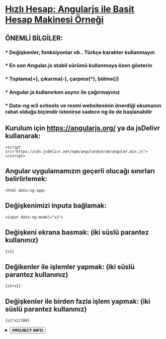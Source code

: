 # <a href="/docs/" target="_blank">Hızlı Hesap: Angularjs ile Basit Hesap Makinesi Örneği</a>
## ÖNEMLİ BİLGİLER:
### * Değişkenler, fonksiyonlar vb.. Türkçe karakter kullanmayın
### * En son Angular.js stabil sürümü kullanmaya özen gösterin
### * Toplama(+), çıkarma(-), çarpma(*), bölme(/)
### * Angular.js kullanırken async ile çağırmayınız
### * Data-ng w3 schools ve resmi websitesinin önerdiği okumanın rahat olduğu biçimdir istenirse sadece ng ile de başlanabilir
## Kurulum için <a href="https://angularjs.org/" target="_blank">https://angularjs.org/</a> ya da jsDelivr kullanarak:
```
<script src="https://cdn.jsdelivr.net/npm/angular@sürüm/angular.min.js"></script>
```
## Angular uygulamamızın geçerli olucağı sınırları belirlirlemek:
```
<html data-ng-app>
```
## Değişkenimizi inputa bağlamak:
```
<input data-ng-model="s1">
```
## Değişkeni ekrana basmak: (iki süslü parantez kullanınız)
```
{s1}
```
## Değikenler ile işlemler yapmak: (iki süslü parantez kullanınız)
```
{s1+s2}
```
## Değişkenler ile birden fazla işlem yapmak: (iki süslü parantez kullanınız)
```
{s1*s2/100}
```
<p>
  <details>
  <summary><button><strong>PROJECT INFO</strong></button></summary>
<p>
  <br>
  EXAMPLE FILE: <strong><a href="https://github.com/wstatic/hizli_hesap/blob/master/docs/index.html" target="_blank">https://github.com/wstatic/hizli_hesap/blob/master/docs/index.html</a></strong>
  <br>
  <br>
PROJECT WEB ADDRESS: <strong><a href="https://wstatic.github.io/hizli_hesap/" target="_blank">https://wstatic.github.io/hizli_hesap/</a></strong>
<br>
  <br>
PROJECT: <strong><a href="https://github.com/wstatic/hizli_hesap/" target="_blank">https://github.com/wstatic/hizli_hesap/</a></strong>
<br>
  <br>
  LICENSE NAME: <strong>MIT</strong>
<br>
  <br>
LICENSE: <strong><a href="https://github.com/wstatic/hizli_hesap/blob/master/LICENSE" target="_blank"> https://github.com/wstatic/hizli_hesap/blob/master/LICENSE</a></strong>
  <br>
  <br>
  SITE MAP: <strong><a href="https://github.com/wstatic/hizli_hesap/blob/master/docs/sitemap.xml" target="_blank">https://github.com/wstatic/hizli_hesap/blob/master/docs/sitemap.xml</a></strong>
    <br>
    <br>
      PROJECT THEME NAME: <strong>Cayman Theme</strong>
    <br>
    <br>
    PROJECT THEME: <strong><a href="https://github.com/wstatic/hizli_hesap/blob/master/_config.yml" target="_blank">https://github.com/wstatic/hizli_hesap/blob/master/_config.yml</a></strong>
    <br>
    <br>
    README.md FILE: <strong><a href="https://github.com/wstatic/hizli_hesap/blob/master/README.md" target="_blank">https://github.com/wstatic/hizli_hesap/blob/master/README.md</a></strong>
    <br>
    <br>
    GOOGLE SEARCH CONSOLE VERIFYCATION FILE: <strong><a href="https://github.com/wstatic/hizli_hesap/blob/master/docs/google58ad963d949de1cb.html" target="_blank">https://github.com/wstatic/hizli_hesap/blob/master/docs/google58ad963d949de1cb.html</a></strong>
</p>
</details>

</p>
